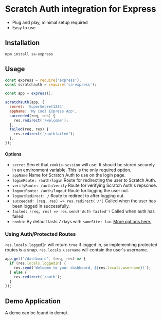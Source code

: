 # Scratch Auth integration for Express

- Plug and play, minimal setup required
- Easy to use

## Installation

```
npm install sa-express
```

## Usage

```js
const express = require('express');
const scratchauth = require('sa-express');

const app = express();

scratchauth(app, {
  secret: 'SuperSecret1234',
  appName: 'My Cool Express App',
  succeeded(req, res) {
    res.redirect('/welcome');
  },
  failed(req, res) {
    res.redirect('/authfailed');
  },
});
```

#### Options

- `secret` Secret that `cookie-session` will use. It should be stored securely in an environment variable. This is the only required option.
- `appName` Name for Scratch Auth to use on the login page.
- `loginRoute: /auth/login` Route for redirecting the user to Scratch Auth.
- `verifyRoute: /auth/verify` Route for verifying Scratch Auth's repsonse.
- `logoutRoute: /auth/logout` Route for logging the user out.
- `logoutRedirect: /` Route to redirect to after logging out.
- `succeeded: (req, res) => res.redirect('/')` Called when the user has been logged in successfully.
- `failed: (req, res) => res.send('Auth failed')` Called when auth has failed.
- `cookie` By default lasts 7 days with `sameSite: lax`. [More options here.](https://github.com/expressjs/cookie-session#cookie-options)

### Using Auth/Protected Routes

`res.locals.loggedIn` will return `true` if logged in, so implementing protected routes is a snap. `res.locals.username` will contain the user's username.

```js
app.get('/dashboard', (req, res) => {
  if (res.locals.loggedIn) {
    res.send(`Welcome to your dashboard, ${res.locals.username}!`);
  } else {
    res.redirect('/auth');
  }
});
```

## Demo Application

A demo can be found in demo/.
